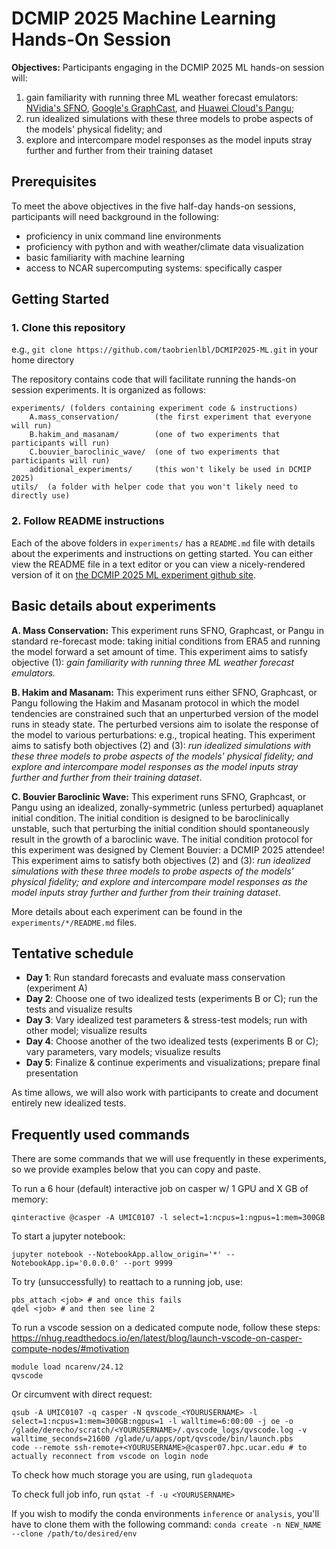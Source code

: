 # DCMIP 2025 Machine Learning Hands-On Session

**Objectives:** Participants engaging in the DCMIP 2025 ML hands-on session will:

1. gain familiarity with running three ML weather forecast emulators: [NVidia's SFNO](https://doi.org/10.48550/arXiv.2306.03838), [Google's GraphCast](https://doi.org/10.48550/arXiv.2212.12794), and [Huawei Cloud's Pangu](https://doi.org/10.1038/s41586-023-06185-3);
2. run idealized simulations with these three models to probe aspects of the models' physical fidelity; and
3. explore and intercompare model responses as the model inputs stray further and further from their training dataset


## Prerequisites

To meet the above objectives in the five half-day hands-on sessions, participants will need background in the following:

* proficiency in unix command line environments
* proficiency with python and with weather/climate data visualization
* basic familiarity with machine learning
* access to NCAR supercomputing systems: specifically casper

## Getting Started

### 1. Clone this repository
e.g., `git clone https://github.com/taobrienlbl/DCMIP2025-ML.git` in your home directory

The repository contains code that will facilitate running the hands-on session experiments.  It is organized as follows:

```
experiments/ (folders containing experiment code & instructions)
    A.mass_conservation/        (the first experiment that everyone will run)
    B.hakim_and_masanam/        (one of two experiments that participants will run)
    C.bouvier_baroclinic_wave/  (one of two experiments that participants will run)
    additional_experiments/     (this won't likely be used in DCMIP 2025)
utils/  (a folder with helper code that you won't likely need to directly use)
```

### 2. Follow README instructions

Each of the above folders in `experiments/` has a `README.md` file with details about the experiments and instructions on getting started.  You can either view the README file in a text editor or you can view a nicely-rendered version of it on [the DCMIP 2025 ML experiment github site](https://github.com/taobrienlbl/DCMIP2025-ML).

## Basic details about experiments

**A. Mass Conservation:** This experiment runs SFNO, Graphcast, or Pangu in standard re-forecast mode: taking initial conditions from ERA5 and running the model forward a set amount of time. This experiment aims to satisfy objective (1): *gain familiarity with running three ML weather forecast emulators.*

**B. Hakim and Masanam:** This experiment runs either SFNO, Graphcast, or Pangu following the Hakim and Masanam protocol in which the model tendencies are constrained such that an unperturbed version of the model runs in steady state.  The perturbed versions aim to isolate the response of the model to various perturbations: e.g., tropical heating.  This experiment aims to satisfy both objectives (2) and (3): *run idealized simulations with these three models to probe aspects of the models' physical fidelity; and explore and intercompare model responses as the model inputs stray further and further from their training dataset*.

**C. Bouvier Baroclinic Wave:** This experiment runs SFNO, Graphcast, or Pangu using an idealized, zonally-symmetric (unless perturbed) aquaplanet initial condition.  The initial condition is designed to be baroclinically unstable, such that perturbing the initial condition should spontaneously result in the growth of a baroclinic wave. The initial condition protocol for this experiment was designed by Clement Bouvier: a DCMIP 2025 attendee! This experiment aims to satisfy both objectives (2) and (3): *run idealized simulations with these three models to probe aspects of the models' physical fidelity; and explore and intercompare model responses as the model inputs stray further and further from their training dataset*.

More details about each experiment can be found in the `experiments/*/README.md` files.

## Tentative schedule

* **Day 1**: Run standard forecasts and evaluate mass conservation (experiment A)
* **Day 2**: Choose one of two idealized tests (experiments B or C); run the tests and visualize results
* **Day 3**: Vary idealized test parameters & stress-test models; run with other model; visualize results
* **Day 4**: Choose another of the two idealized tests (experiments B or C); vary parameters, vary models; visualize results
* **Day 5**: Finalize & continue experiments and visualizations; prepare final presentation

As time allows, we will also work with participants to create and document entirely new idealized tests.


## Frequently used commands

There are some commands that we will use frequently in these experiments, so we provide examples below that you can copy and paste.

To run a 6 hour (default) interactive job on casper w/ 1 GPU and X GB of memory:

    qinteractive @casper -A UMIC0107 -l select=1:ncpus=1:ngpus=1:mem=300GB

To start a jupyter notebook:

    jupyter notebook --NotebookApp.allow_origin='*' --NotebookApp.ip='0.0.0.0' --port 9999

To try (unsuccessfully) to reattach to a running job, use:

    pbs_attach <job> # and once this fails
    qdel <job> # and then see line 2
    
To run a vscode session on a dedicated compute node, follow these steps: https://nhug.readthedocs.io/en/latest/blog/launch-vscode-on-casper-compute-nodes/#motivation
```
module load ncarenv/24.12
qvscode
```

Or circumvent with direct request: 
```
qsub -A UMIC0107 -q casper -N qvscode_<YOURUSERNAME> -l select=1:ncpus=1:mem=300GB:ngpus=1 -l walltime=6:00:00 -j oe -o /glade/derecho/scratch/<YOURUSERNAME>/.qvscode_logs/qvscode.log -v walltime_seconds=21600 /glade/u/apps/opt/qvscode/bin/launch.pbs
code --remote ssh-remote+<YOURUSERNAME>@casper07.hpc.ucar.edu # to actually reconnect from vscode on login node
```

To check how much storage you are using, run `gladequota`

To check full job info, run `qstat -f -u <YOURUSERNAME>`

If you wish to modify the conda environments `inference` or `analysis`, you'll have to clone them with the following command: 
`conda create -n NEW_NAME --clone /path/to/desired/env`


